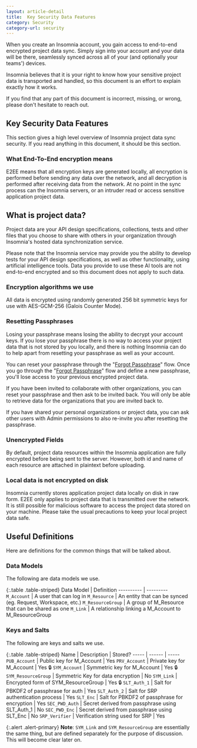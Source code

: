 ```yaml
---
layout: article-detail
title:  Key Security Data Features
category: Security
category-url: security
---
```


When you create an Insomnia account, you gain access to end-to-end encrypted project data sync. Simply sign into your account and your data will be there, seamlessly synced across all of your (and optionally your teams') devices.

Insomnia believes that it is your right to know how your sensitive project data is transported and handled, so this document is an effort to explain exactly how it works.

If you find that any part of this document is incorrect, missing, or wrong, please don't hesitate to reach out.

## Key Security Data Features

This section gives a high level overview of Insomnia project data sync security. If you read anything in this document, it should be this section.

### What End-To-End encryption means

E2EE means that all encryption keys are generated locally, all encryption is performed before sending any data over the network, and all decryption is performed after receiving data from the network. At no point in the sync process can the Insomnia servers, or an intruder read or access sensitive application project data.

## What is project data?

Project data are your  API design specifications, collections, tests and other files that you choose to share with others in your organization through Insomnia's hosted data synchronization service.

Please note that the Insomnia service may provide you the ability to develop tests for your API design specifications, as well as other functionality, using artificial intelligence tools. Data you provide to use these AI tools are not end-to-end encrypted and so this document does not apply to such data.

### Encryption algorithms we use

All data is encrypted using randomly generated 256 bit symmetric keys for use with AES-GCM-256 (Galois Counter Mode).

### Resetting Passphrases

Losing your passphrase means losing the ability to decrypt your account keys. If you lose your passphrase there is no way to access your project data that is not stored by you locally, and there is nothing Insomnia can do to help apart from resetting your passphrase as well as your account.

You can reset your passphrase through the "[Forgot Passphrase](/insomnia/forgot-passphrase)" flow. Once you go through the "[Forgot Passphrase](/insomnia/forgot-passphrase)" flow and define a new passphrase, you'll lose access to your previous encrypted project data.

If you have been invited to collaborate with other organizations, you can reset your passphrase and then ask to be invited back. You will only be able to retrieve data for the organizations that you are invited back to.

If you have shared your personal organizations or project data, you can ask other users with Admin permissions to also re-invite you after resetting the passphrase.

### Unencrypted Fields

By default, project data resources within the Insomnia application are fully encrypted before being sent to the server. However, both id and name of each resource are attached in plaintext before uploading.

### Local data is not encrypted on disk

Insomnia currently stores application project data locally on disk in raw form. E2EE only applies to project data that is transmitted over the network. It is still possible for malicious software to access the project data stored on your machine. Please take the usual precautions to keep your local project data safe.

## Useful Definitions

Here are definitions for the common things that will be talked about.

### Data Models

The following are data models we use.

{:.table .table-striped}
Data Model | Definition
---------- | ---------
`M_Account` | A user that can log in
`M_Resource` | An entity that can be synced (eg. Request, Workspace, etc.)
`M_ResourceGroup` | A group of M_Resource that can be shared as one
`M_Link` | A relationship linking a M_Account to M_ResourceGroup

### Keys and Salts

The following are keys and salts we use.

{:.table .table-striped}
Name | Description | Stored?
----- | ------ | -----
`PUB_Account` | Public key for M_Account | Yes
`PRV_Account` | Private key for M_Account | Yes 🔒
`SYM_Account` | Symmetric key for M_Account | Yes 🔒
`SYM_ResourceGroup` | Symmetric Key for data encryption  | No
`SYM_Link` | Encrypted form of SYM_ResourceGroup | Yes 🔒
`SLT_Auth_1` | Salt for PBKDF2 of passphrase for auth | Yes
`SLT_Auth_2` | Salt for SRP authentication process | Yes
`SLT_Enc` | Salt for PBKDF2 of passphrase for encryption | Yes
`SEC_PWD_Auth` | Secret derived from passphrase using SLT_Auth_1 | No
`SEC_PWD_Enc` | Secret derived from passphrase using SLT_Enc | No
`SRP_Verifier` | Verification string used for SRP | Yes

{:.alert .alert-primary}
**Note**: `SYM_Link` and `SYM_ResourceGroup` are essentially the same thing, but are defined separately for the purpose of discussion. This will become clear later on.
